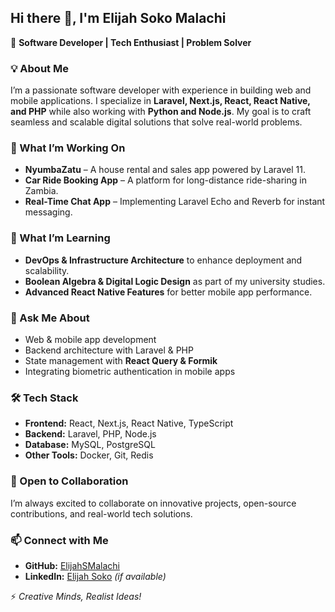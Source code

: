 ## Hi there 👋, I'm Elijah Soko Malachi

🚀 **Software Developer | Tech Enthusiast | Problem Solver**  

### 💡 About Me
I’m a passionate software developer with experience in building web and mobile applications. I specialize in **Laravel, Next.js, React, React Native, and PHP** while also working with **Python and Node.js**. My goal is to craft seamless and scalable digital solutions that solve real-world problems.

### 🔭 What I’m Working On
- **NyumbaZatu** – A house rental and sales app powered by Laravel 11.
- **Car Ride Booking App** – A platform for long-distance ride-sharing in Zambia.
- **Real-Time Chat App** – Implementing Laravel Echo and Reverb for instant messaging.

### 🌱 What I’m Learning
- **DevOps & Infrastructure Architecture** to enhance deployment and scalability.
- **Boolean Algebra & Digital Logic Design** as part of my university studies.
- **Advanced React Native Features** for better mobile app performance.

### 💬 Ask Me About
- Web & mobile app development
- Backend architecture with Laravel & PHP
- State management with **React Query & Formik**
- Integrating biometric authentication in mobile apps

### 🛠️ Tech Stack
- **Frontend:** React, Next.js, React Native, TypeScript
- **Backend:** Laravel, PHP, Node.js
- **Database:** MySQL, PostgreSQL
- **Other Tools:** Docker, Git, Redis

### 🤝 Open to Collaboration
I’m always excited to collaborate on innovative projects, open-source contributions, and real-world tech solutions.

### 📫 Connect with Me
- **GitHub:** [ElijahSMalachi](https://github.com/ElijahSMalachi)
- **LinkedIn:** [Elijah Soko](https://www.linkedin.com/in/elijahsokommalachi) *(if available)*

⚡ *Creative Minds, Realist Ideas!*
